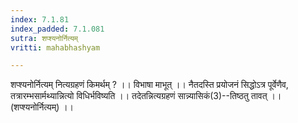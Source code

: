 ```yaml
---
index: 7.1.81
index_padded: 7.1.081
sutra: शप्श्यनोर्नित्यम्
vritti: mahabhashyam

---
```

 शप्श्यनोर्नित्यम् नित्यग्रहणं किमर्थम् ? ।। विभाषा माभूत् ।। नैतदस्ति प्रयोजनं सिद्धोऽत्र पूर्वेणैव, तत्रारम्भसार्मथ्यान्नित्यो विधिर्भविष्यति ।। तदेतन्नित्यग्रहणं सान्न्यासिकं(3)--तिष्ठतु तावत् ।। (शप्श्यनोर्नित्यम्) ।। 